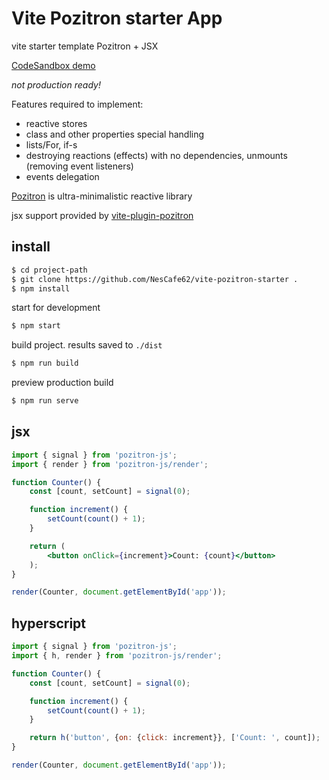 # Vite Pozitron starter App
vite starter template Pozitron + JSX

[CodeSandbox demo](https://codesandbox.io/p/sandbox/pozitron-jsx-app-demo-7hfx7g)

*not production ready!*

Features required to implement:
* reactive stores
* class and other properties special handling
* lists/For, if-s
* destroying reactions (effects) with no dependencies, unmounts (removing event listeners)
* events delegation

[Pozitron](https://github.com/NesCafe62/pozitron) is ultra-minimalistic reactive library

jsx support provided by [vite-plugin-pozitron](https://github.com/NesCafe62/vite-plugin-pozitron)

## install
```sh
$ cd project-path
$ git clone https://github.com/NesCafe62/vite-pozitron-starter .
$ npm install
```

start for development
```sh
$ npm start
```

build project. results saved to `./dist`
```sh
$ npm run build
```

preview production build
```sh
$ npm run serve
```

## jsx
```jsx
import { signal } from 'pozitron-js';
import { render } from 'pozitron-js/render';

function Counter() {
    const [count, setCount] = signal(0);

	function increment() {
		setCount(count() + 1);
	}

	return (
		<button onClick={increment}>Count: {count}</button>
	);
}

render(Counter, document.getElementById('app'));
```

## hyperscript
```js
import { signal } from 'pozitron-js';
import { h, render } from 'pozitron-js/render';

function Counter() {
    const [count, setCount] = signal(0);

	function increment() {
		setCount(count() + 1);
	}

	return h('button', {on: {click: increment}}, ['Count: ', count]);
}

render(Counter, document.getElementById('app'));
```
